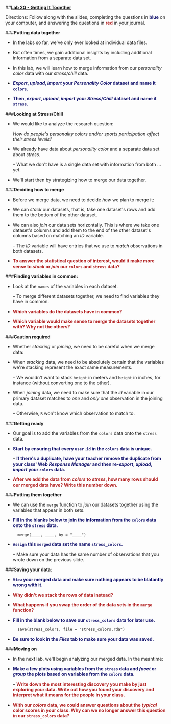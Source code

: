 ##**<u>Lab 2G - Getting It Together</u>**

Directions: Follow along with the slides, completing the questions in <span style="color:midnightblue;">**blue**</span> on your computer, and answering the questions in <span style="color:firebrick;">**red**</span> in your journal.

###**Putting data together**
* In the labs so far, we've only ever looked at individual data files.

* But often times, we gain additional insights by including additional information from a separate
data set.

* In this lab, we will learn how to merge information from our *personality color* data with our
*stress/chill* data.

* <span style="color:midnightblue;">***Export*, *upload*, *import* your *Personality Color* dataset and name it ```colors```.**</span>

* <span style="color:midnightblue;">**Then, *export*, *upload*, *import* your *Stress/Chill* dataset and name it ```stress```.**</span>

###**Looking at Stress/Chill**
* We would like to analyze the research question:

    *How do people's personality colors and/or sports participation affect their stress levels?*

* We already have data about *personality color* and a separate data set about *stress*.

    – What we don't have is a single data set with information from both ... yet.

* We'll start then by strategizing how to merge our data together.

###**Deciding how to merge**
* Before we merge data, we need to decide *how* we plan to merge it:

* We can *stack* our datasets, that is, take one dataset's rows and add them to the bottom of the
other dataset.

* We can also *join* our data sets horizontally. This is where we take one dataset's columns and
add them to the end of the other dataset's columns based on matching an *ID* variable.

    – The *ID* variable will have entries that we use to *match* observations in both datasets.

* <span style="color:firebrick;">**To answer the statistical question of interest, would it make more sense to *stack* or *join*
our ```colors``` and ```stress``` data?**</span>

###**Finding variables in common:**
* Look at the ```names``` of the variables in each dataset.

    – To merge different datasets together, we need to find variables they have in common.

* <span style="color:firebrick;">**Which variables do the datasets have in common?**</span>

* <span style="color:firebrick;">**Which variable would make sense to merge the datasets together with? Why not the others?**</span>

###**Caution required**
* Whether *stacking* or *joining*, we need to be careful when we merge data:

* When *stacking* data, we need to be absolutely certain that the variables we're stacking represent
the exact same measurements.

    – We wouldn't want to stack ```height``` in meters and ```height``` in inches, for instance (without
    converting one to the other).

* When *joining* data, we need to make sure that the *id* variable in our primary dataset matches to
*one* and *only one* observation in the joining data.

    – Otherwise, ```R``` won't know which observation to match to.

###**Getting ready**
* Our goal is to add the variables from the ```colors``` data onto the ```stress``` data.

* <span style="color:midnightblue;">**Start by ensuring that every ```user.id``` in the ```colors``` data is unique.**</span>

    – <span style="color:midnightblue;">**If there's a duplicate, have your teacher remove the duplicate from your class' Web *Response Manager* and then re-*export*, *upload*, *import* your ```colors``` data.**</span>

* <span style="color:firebrick;">**After we add the data from *colors* to *stress*, how many rows should our merged data
have? Write this number down.**</span>

###**Putting them together**
* We can use the ```merge``` function to *join* our datasets together using the variables that appear in
both sets.

* <span style="color:midnightblue;">**Fill in the blanks below to join the information from the ```colors``` data onto the ```stress``` data.**</span>

        merge(____, ____, by = "____")

* <span style="color:midnightblue;">**```Assign``` this ```merged``` data set the name ```stress_colors```.**</span>

    – Make sure your data has the same number of observations that you wrote down on the
    previous slide.

###**Saving your data:**
* <span style="color:midnightblue;">**```View``` your merged data and make sure nothing appears to be blatantly wrong with it.**</span>

* <span style="color:firebrick;">**Why didn't we stack the rows of data instead?**</span>

* <span style="color:firebrick;">**What happens if you swap the order of the data sets in the ```merge``` function?**</span>

* <span style="color:midnightblue;">**Fill in the blank below to save our ```stress_colors``` data for later use.**</span>

        save(stress_colors, file = "stress_colors.rda")

* <span style="color:midnightblue;">**Be sure to look in the *Files* tab to make sure your data was saved.**</span>

###**Moving on**
* In the next lab, we'll begin analyzing our merged data. In the meantime:

* <span style="color:midnightblue;">**Make a few plots using variables from the ```stress``` data and *facet* or *group* the plots based on variables from the ```colors``` data.**</span>

    – <span style="color:firebrick;">**Write down the most interesting discovery you make by just exploring your data. Write out how you found your discovery and interpret what it means for the
    people in your class.**</span>

* <span style="color:firebrick;">**With our *colors* data, we could answer questions about the *typical* color scores in your class. Why can we no longer answer this question in our ```stress_colors``` data?**</span>